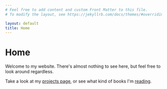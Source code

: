 ```yaml
---
# Feel free to add content and custom Front Matter to this file.
# To modify the layout, see https://jekyllrb.com/docs/themes/#overriding-theme-defaults

layout: default
title: Home
---
```


# Home

Welcome to my website. There's almost nothing to see here, but feel free to look around regardless.  

Take a look at my [projects page](./projects), or see what kind of books I'm [reading](./reading_list).
